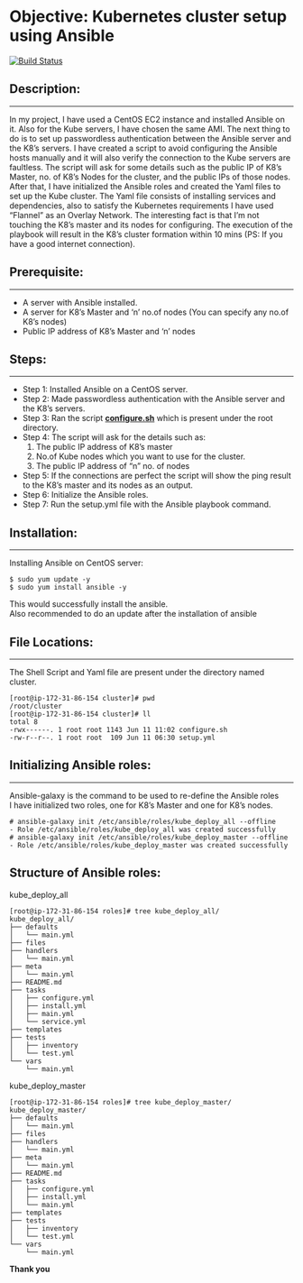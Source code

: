 <h1 class="code-line" data-line-start=0 data-line-end=1 ><a id="Objective_Kubernetes_cluster_setup_using_Ansible_0"></a>Objective: Kubernetes cluster setup using Ansible</h1>
<p class="has-line-data" data-line-start="2" data-line-end="3"><a href="https://travis-ci.org/joemccann/dillinger"><img src="https://travis-ci.org/joemccann/dillinger.svg?branch=master" alt="Build Status"></a></p>
<h2 class="code-line" data-line-start=3 data-line-end=4 ><a id="Description_3"></a>Description:</h2>
<hr>
<p class="has-line-data" data-line-start="5" data-line-end="6">In my project, I have used a CentOS EC2 instance and installed Ansible on it. Also for the Kube servers, I have chosen the same AMI. The next thing to do is to set up passwordless authentication between the Ansible server and the K8’s servers. I have created a script to avoid configuring the Ansible hosts manually and it will also verify the connection to the Kube servers are faultless. The script will ask for some details such as the public IP of K8’s Master, no. of K8’s Nodes for the cluster, and the public IPs of those nodes. After that, I have initialized the Ansible roles and created the Yaml files to set up the Kube cluster. The Yaml file consists of installing services and dependencies, also to satisfy the Kubernetes requirements I have used “Flannel” as an Overlay Network. The interesting fact is that I’m not touching the K8’s master and its nodes for configuring. The execution of the playbook will result in the K8’s cluster formation within 10 mins (PS: If you have a good internet connection).</p>
<h2 class="code-line" data-line-start=8 data-line-end=9 ><a id="Prerequisite_8"></a>Prerequisite:</h2>
<hr>
<ul>
<li class="has-line-data" data-line-start="10" data-line-end="11">A server with Ansible installed.</li>
<li class="has-line-data" data-line-start="11" data-line-end="12">A server for K8’s Master and ‘n’ no.of nodes (You can specify any no.of K8’s nodes)</li>
<li class="has-line-data" data-line-start="12" data-line-end="14">Public IP address of K8’s Master and ‘n’ nodes</li>
</ul>
<h2 class="code-line" data-line-start=14 data-line-end=15 ><a id="Steps_14"></a>Steps:</h2>
<hr>
<ul>
<li class="has-line-data" data-line-start="16" data-line-end="17">Step 1: Installed Ansible on a CentOS server.</li>
<li class="has-line-data" data-line-start="17" data-line-end="18">Step 2: Made passwordless authentication with the Ansible server and the K8’s servers.</li>
<li class="has-line-data" data-line-start="18" data-line-end="19">Step 3: Ran the script <strong><a href="http://configure.sh">configure.sh</a></strong> which is present under the root directory.</li>
<li class="has-line-data" data-line-start="19" data-line-end="23">Step 4: The script will ask for the details such as:
<ol>
<li class="has-line-data" data-line-start="20" data-line-end="21">The public IP address of K8’s master</li>
<li class="has-line-data" data-line-start="21" data-line-end="22">No.of Kube nodes which you want to use for the cluster.</li>
<li class="has-line-data" data-line-start="22" data-line-end="23">The public IP address of “n” no. of nodes</li>
</ol>
</li>
<li class="has-line-data" data-line-start="23" data-line-end="24">Step 5: If the connections are perfect the script will show the ping result to the K8’s master and its nodes as an output.</li>
<li class="has-line-data" data-line-start="24" data-line-end="25">Step 6: Initialize the Ansible roles.</li>
<li class="has-line-data" data-line-start="25" data-line-end="27">Step 7: Run the setup.yml file with the Ansible playbook command.</li>
</ul>
<h2 class="code-line" data-line-start=27 data-line-end=28 ><a id="Installation_27"></a>Installation:</h2>
<hr>
<p class="has-line-data" data-line-start="29" data-line-end="30">Installing Ansible on CentOS server:</p>
<pre><code class="has-line-data" data-line-start="31" data-line-end="34" class="language-sh">$ sudo yum update -y
$ sudo yum install ansible -y
</code></pre>
<p class="has-line-data" data-line-start="34" data-line-end="36">This would successfully install the ansible.<br>
Also recommended to do an update after the installation of ansible</p>
<h2 class="code-line" data-line-start=37 data-line-end=38 ><a id="File_Locations_37"></a>File Locations:</h2>
<hr>
<p class="has-line-data" data-line-start="39" data-line-end="40">The Shell Script and Yaml file are present under the directory named cluster.</p>
<pre><code class="has-line-data" data-line-start="41" data-line-end="48" class="language-sh">[root@ip-<span class="hljs-number">172</span>-<span class="hljs-number">31</span>-<span class="hljs-number">86</span>-<span class="hljs-number">154</span> cluster]<span class="hljs-comment"># pwd</span>
/root/cluster
[root@ip-<span class="hljs-number">172</span>-<span class="hljs-number">31</span>-<span class="hljs-number">86</span>-<span class="hljs-number">154</span> cluster]<span class="hljs-comment"># ll</span>
total <span class="hljs-number">8</span>
-rwx------. <span class="hljs-number">1</span> root root <span class="hljs-number">1143</span> Jun <span class="hljs-number">11</span> <span class="hljs-number">11</span>:<span class="hljs-number">02</span> configure.sh
-rw-r--r--. <span class="hljs-number">1</span> root root  <span class="hljs-number">109</span> Jun <span class="hljs-number">11</span> <span class="hljs-number">06</span>:<span class="hljs-number">30</span> setup.yml
</code></pre>
<h2 class="code-line" data-line-start=49 data-line-end=50 ><a id="Initializing_Ansible_roles_49"></a>Initializing Ansible roles:</h2>
<hr>
<p class="has-line-data" data-line-start="51" data-line-end="53">Ansible-galaxy is the command to be used to re-define the Ansible roles<br>
I have initialized two roles, one for K8’s Master and one for K8’s nodes.</p>
<pre><code class="has-line-data" data-line-start="54" data-line-end="59" class="language-sh"><span class="hljs-comment"># ansible-galaxy init /etc/ansible/roles/kube_deploy_all --offline</span>
- Role /etc/ansible/roles/kube_deploy_all was created successfully
<span class="hljs-comment"># ansible-galaxy init /etc/ansible/roles/kube_deploy_master --offline</span>
- Role /etc/ansible/roles/kube_deploy_master was created successfully
</code></pre>
<h2 class="code-line" data-line-start=60 data-line-end=61 ><a id="Structure_of_Ansible_roles_60"></a>Structure of Ansible roles:</h2>
<p class="has-line-data" data-line-start="61" data-line-end="62">kube_deploy_all</p>
<pre><code class="has-line-data" data-line-start="63" data-line-end="85" class="language-sh">[root@ip-<span class="hljs-number">172</span>-<span class="hljs-number">31</span>-<span class="hljs-number">86</span>-<span class="hljs-number">154</span> roles]<span class="hljs-comment"># tree kube_deploy_all/</span>
kube_deploy_all/
├── defaults
│   └── main.yml
├── files
├── handlers
│   └── main.yml
├── meta
│   └── main.yml
├── README.md
├── tasks
│   ├── configure.yml
│   ├── install.yml
│   ├── main.yml
│   └── service.yml
├── templates
├── tests
│   ├── inventory
│   └── test.yml
└── vars
    └── main.yml
</code></pre>
<p class="has-line-data" data-line-start="85" data-line-end="86">kube_deploy_master</p>
<pre><code class="has-line-data" data-line-start="87" data-line-end="108" class="language-sh">[root@ip-<span class="hljs-number">172</span>-<span class="hljs-number">31</span>-<span class="hljs-number">86</span>-<span class="hljs-number">154</span> roles]<span class="hljs-comment"># tree kube_deploy_master/</span>
kube_deploy_master/
├── defaults
│   └── main.yml
├── files
├── handlers
│   └── main.yml
├── meta
│   └── main.yml
├── README.md
├── tasks
│   ├── configure.yml
│   ├── install.yml
│   └── main.yml
├── templates
├── tests
│   ├── inventory
│   └── test.yml
└── vars
    └── main.yml
</code></pre>
<p class="has-line-data" data-line-start="110" data-line-end="111"><strong>Thank you</strong></p>
